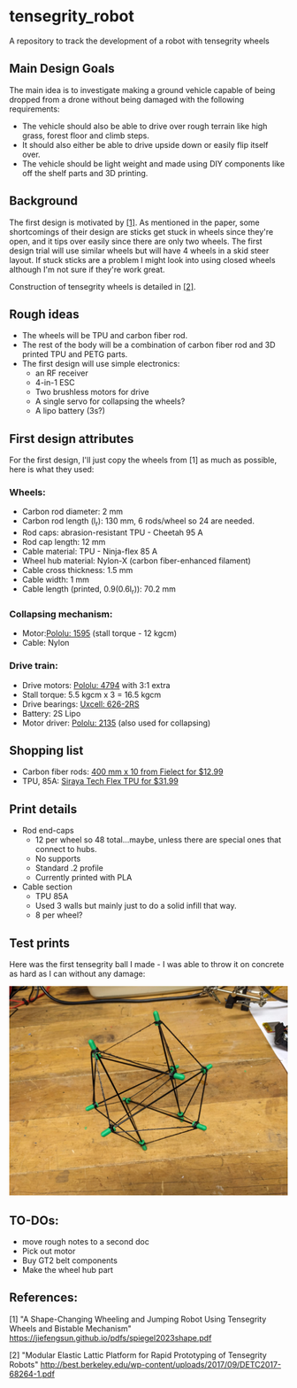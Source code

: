 # tensegrity_robot
A repository to track the development of a robot with tensegrity wheels

## Main Design Goals
The main idea is to investigate making a ground vehicle capable of being dropped from a drone without being damaged with the following requirements:
* The vehicle should also be able to drive over rough terrain like high grass, forest floor and climb steps.
* It should also either be able to drive upside down or easily flip itself over.
* The vehicle should be light weight and made using DIY components like off the shelf parts and 3D printing.

## Background
The first design is motivated by [[1]](https://jiefengsun.github.io/pdfs/spiegel2023shape.pdf).
As mentioned in the paper, some shortcomings of their design are sticks get stuck in wheels since they're open, and it tips over easily since there are only two wheels. The first design trial will use similar wheels but will have 4 wheels in a skid steer layout. If stuck sticks are a problem I might look into using closed wheels although I'm not sure if they're work great. 

Construction of tensegrity wheels is detailed in [[2]](http://best.berkeley.edu/wp-content/uploads/2017/09/DETC2017-68264-1.pdf).

## Rough ideas
* The wheels will be TPU and carbon fiber rod.
* The rest of the body will be a combination of carbon fiber rod and 3D printed TPU and PETG parts.  
* The first design will use simple electronics:  
  * an RF receiver
  * 4-in-1 ESC
  * Two brushless motors for drive
  * A single servo for collapsing the wheels?
  * A lipo battery (3s?)

## First design attributes
For the first design, I'll just copy the wheels from [1] as much as possible, here is what they used:  
### Wheels: 
* Carbon rod diameter: 2 mm  
* Carbon rod length (l<sub>r</sub>): 130 mm, 6 rods/wheel so 24 are needed.  
* Rod caps: abrasion-resistant TPU - Cheetah 95 A  
* Rod cap length: 12 mm
* Cable material: TPU - Ninja-flex 85 A  
* Wheel hub material: Nylon-X (carbon fiber-enhanced filament)  
* Cable cross thickness: 1.5 mm  
* Cable width: 1 mm 
* Cable length (printed, 0.9(0.6l<sub>r</sub>)): 70.2 mm  

### Collapsing mechanism:  
* Motor:[Pololu: 1595](https://www.pololu.com/product/1595) (stall torque - 12 kgcm) 
* Cable: Nylon

### Drive train:
* Drive motors: [Pololu: 4794](https://www.pololu.com/product/4794) with 3:1 extra  
* Stall torque: 5.5 kgcm x 3 = 16.5 kgcm
* Drive bearings: [Uxcell: 626-2RS](https://www.amazon.com/uxcell-626-2RS-Bearing-6x19x6mm-Bearings/dp/B07TLKGDJ6/ref=sr_1_1?adgrpid=1344704363644125&dib=eyJ2IjoiMSJ9.x1zuH9vG9i6w9yyZxxelhKFHBJv1FImEytNKyra2iieqsGlIQHr_YcpgpsRq1ntwg2POE2qNnk7kJOlOErjvGNUfOu9bqDvpLv7MIL15sLazMoBLB1VN6tKKrK0EBtonTXtCbzyRt-Rn_pv_APE44Cb99HefonlcycK84kqFuoWM4p9zmjguNTPugiKeqFdpJQCNBz4dlHA4jKkQlb5CCmtBk0v0Ujq-rbDEv48NmLUkHT34n9R9nwxNZ6WYRMqnDDO1PjYLvGSuXfwMlV-O1V8TBxoAKj9OkR3AmjHwWFo.bwMaQiG9b17b8zCjj_6ESoTV7-W4cOivLljPzqzLtxg&dib_tag=se&hvadid=84044284024935&hvbmt=bp&hvdev=c&hvlocphy=82074&hvnetw=o&hvqmt=e&hvtargid=kwd-84045029114616%3Aloc-190&hydadcr=3699_13538776&keywords=uxcell%2B626-2rs&msclkid=6f97d1b3fdcb1997ce27b7719cfc8239&qid=1724015292&sr=8-1&th=1) 
* Battery: 2S Lipo
* Motor driver: [Pololu: 2135](https://www.pololu.com/product/2135) (also used for collapsing) 

## Shopping list
* Carbon fiber rods: [400 mm x 10 from Fielect for $12.99](https://www.amazon.com/Fielect-Diameter-Carbon-Straight-Airplane/dp/B083LC917H/ref=sr_1_1?crid=8SJAFYCP4G14&dib=eyJ2IjoiMSJ9.bYibJqgoi3mkfRk6BZZjEg.0A8NhV84t7Ulu0X0udCyh-6fuVbvYyuh7B3RlN_4nkc&dib_tag=se&keywords=B083LC917H&qid=1724028988&sprefix=b083lc917h%2Caps%2C112&sr=8-1)  
* TPU, 85A: [Siraya Tech Flex TPU for $31.99](https://www.amazon.com/Siraya-Tech-Flex-Filament-Moisture-Resistant/dp/B0CP213ZMG/ref=sr_1_4?crid=2P2QDYPA6NI2O&dib=eyJ2IjoiMSJ9.1OVszLtutl2C0lBZMNOByStRyXq34ieZhvdqGd2L8pRA4_tO247coIwjTxtk9Ql_zMECo4W9dawgCc-nvOIwvZGSc1Rx3wTbBCmtBdkAOVccCECbczInfado6Ex-pgNUx0dP8IqEJXepjA1_91v11LI6CB6wadgyYMqdWfFdDEyvkWsD0KPWX6ZN284Oe2OySjReJaKD4fCh2PSDQHsTtuZM24o-VVH0PGfCF6MkmkJJtgZdJ358cSx-rR-ZsIDXFv7wFGsuqqDmCKFiMzaViHzaOoPfKeGBsnFUKc54OpU.nBBuHVxrA8AR0x9tfsa4DmA__dW5v1xffexHGbtQRQc&dib_tag=se&keywords=3d%2Bprinter%2BTPU%2Bfilament%2B85a&qid=1724029373&refinements=p_36%3A-4200%2Cp_72%3A1248921011%2Cp_85%3A2470955011&rnid=2470954011&rps=1&s=industrial&sprefix=3d%2Bprinter%2Btpu%2Bfilament%2B85a%2Caps%2C123&sr=1-4&th=1) 

## Print details
* Rod end-caps
  * 12 per wheel so 48 total...maybe, unless there are special ones that connect to hubs. 
  * No supports
  * Standard .2 profile
  * Currently printed with PLA 
* Cable section
  * TPU 85A
  * Used 3 walls but mainly just to do a solid infill that way. 
  * 8 per wheel? 

## Test prints
Here was the first tensegrity ball I made - I was able to throw it on concrete as hard as I can without any damage:

![alt text](images/test_print_wheel.jpg)

## TO-DOs:
* move rough notes to a second doc
* Pick out motor
* Buy GT2 belt components
* Make the wheel hub part
  
## References:
[1] "A Shape-Changing Wheeling and Jumping Robot Using Tensegrity Wheels and Bistable Mechanism" https://jiefengsun.github.io/pdfs/spiegel2023shape.pdf

[2] "Modular Elastic Lattic Platform for Rapid Prototyping of Tensegrity Robots" http://best.berkeley.edu/wp-content/uploads/2017/09/DETC2017-68264-1.pdf
